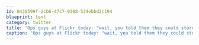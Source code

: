 ```yaml
---
id: 0438599f-2cb6-47c7-9308-534ebbd2c194
blueprint: text
category: twitter
title: 'Ops guys at Flickr today: "wait, you told them they could store HOW much?"'
caption: 'Ops guys at Flickr today: "wait, you told them they could store HOW much?"'
---
```

